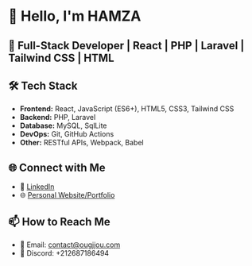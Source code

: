 # 👋 Hello, I'm HAMZA

## 🚀 Full-Stack Developer | React | PHP | Laravel | Tailwind CSS | HTML


## 🛠️ Tech Stack

- **Frontend:** React, JavaScript (ES6+), HTML5, CSS3, Tailwind CSS
- **Backend:** PHP, Laravel
- **Database:** MySQL, SqlLite
- **DevOps:** Git, GitHub Actions
- **Other:** RESTful APIs, Webpack, Babel




## 🌐 Connect with Me

- 💼 [LinkedIn](https://www.linkedin.com/in/hamzaougjjou)
- 🌐 [Personal Website/Portfolio](https://www.ougjjou.com)


## 📫 How to Reach Me
- 📧 Email: contact@ougjjou.com
- 💬 Discord: +212687186494


<!-- # 👋 Hello, I'm [Your Name]

## 🚀 Full-Stack Developer | React | PHP | Laravel | Tailwind CSS | HTML

Welcome to my GitHub profile! I'm a passionate full-stack developer with expertise in building modern web applications. I love creating efficient, scalable, and user-friendly solutions using cutting-edge technologies.

![GitHub followers](https://img.shields.io/github/followers/yourusername?style=social)
![Twitter Follow](https://img.shields.io/twitter/follow/yourtwitterhandle?style=social)

## 🛠️ Tech Stack

- **Frontend:** React, JavaScript (ES6+), HTML5, CSS3, Tailwind CSS
- **Backend:** PHP, Laravel, Node.js, Express.js
- **Database:** MySQL, PostgreSQL, MongoDB
- **DevOps:** Docker, Git, GitHub Actions
- **Testing:** PHPUnit, Jest, React Testing Library
- **Other:** RESTful APIs, GraphQL, Webpack, Babel

## 🌟 Featured Projects

### Project 1: E-commerce Platform
A full-featured e-commerce solution built with React, Laravel, and MySQL.
- 🔗 [Live Demo](https://your-project-url.com)
- 📁 [GitHub Repo](https://github.com/yourusername/project-repo)

### Project 2: Task Management App
A responsive task management application using React, Tailwind CSS, and Laravel API.
- 🔗 [Live Demo](https://your-project-url.com)
- 📁 [GitHub Repo](https://github.com/yourusername/project-repo)

### Project 3: Real-time Chat Application
A real-time chat app built with React, Socket.io, and Node.js.
- 🔗 [Live Demo](https://your-project-url.com)
- 📁 [GitHub Repo](https://github.com/yourusername/project-repo)

## 📈 GitHub Stats

![Your GitHub stats](https://github-readme-stats.vercel.app/api?username=yourusername&show_icons=true&theme=radical)

## 🌐 Connect with Me

- 💼 [LinkedIn](https://www.linkedin.com/in/yourusername)
- 🐦 [Twitter](https://twitter.com/yourtwitterhandle)
- 🌐 [Personal Website/Portfolio](https://www.yourwebsite.com)

## 📚 Latest Blog Posts

- [Building Scalable Web Applications with React and Laravel](https://yourblog.com/post1)
- [Mastering Tailwind CSS: Tips and Tricks](https://yourblog.com/post2)
- [Optimizing Database Queries in Laravel](https://yourblog.com/post3)

## 🤝 Open to Collaborations

I'm always excited to work on interesting projects and contribute to open-source. If you have any ideas or proposals, feel free to reach out!

## 📫 How to Reach Me

- 📧 Email: your.email@example.com
- 💬 Discord: YourUsername#1234

---

⭐️ From [yourusername](https://github.com/yourusername) -->
